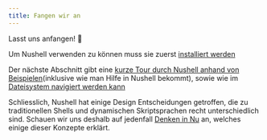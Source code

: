 ```yaml
---
title: Fangen wir an
---
```


Lasst uns anfangen! :elephant:

Um Nushell verwenden zu können muss sie zuerst [installiert werden](installation.md)

Der nächste Abschnitt gibt eine [kurze Tour durch Nushell anhand von Beispielen](quick_tour.md)(inklusive wie man Hilfe in Nushell bekommt), sowie wie im [Dateisystem navigiert werden kann](moving_around.md)

Schliesslich, Nushell hat einige Design Entscheidungen getroffen, die zu traditionellen Shells und dynamischen Skriptsprachen recht unterschiedlich sind.
Schauen wir uns deshalb auf jedenfall [Denken in Nu](thinking_in_nu.md) an, welches einige dieser Konzepte erklärt.
